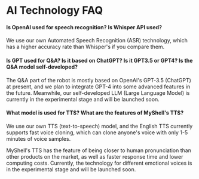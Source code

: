 # AI Technology FAQ

#### Is OpenAI used for speech recognition? Is Whisper API used?

We use our own Automated Speech Recognition (ASR) technology, which has a higher accuracy rate than Whisper's if you compare them.

#### Is GPT used for Q&A? Is it based on ChatGPT? Is it GPT3.5 or GPT4? Is the Q&A model self-developed?

The Q&A part of the robot is mostly based on OpenAI's GPT-3.5 (ChatGPT) at present, and we plan to integrate GPT-4 into some advanced features in the future. Meanwhile, our self-developed LLM (Large Language Model) is currently in the experimental stage and will be launched soon.

#### What model is used for TTS? What are the features of MyShell's TTS?

We use our own TTS (text-to-speech) model, and the English TTS currently supports fast voice cloning, which can clone anyone's voice with only 1-5 minutes of voice samples.

MyShell's TTS has the feature of being closer to human pronunciation than other products on the market, as well as faster response time and lower computing costs. Currently, the technology for different emotional voices is in the experimental stage and will be launched soon.